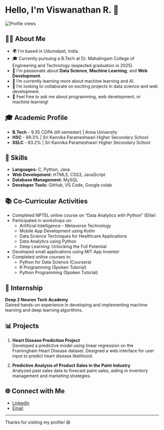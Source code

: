 # Hello, I'm Viswanathan R. 👋

![Profile views](https://komarev.com/ghpvc/?username=Viswanathan-727621BAD002&style=flat-square)

## 👨‍💻 About Me

- 🌍 I'm based in Udumalpet, India.
- 🎓 Currently pursuing a B.Tech at Dr. Mahalingam College of Engineering and Technology (expected graduation in 2025).
- 💼 I'm passionate about **Data Science**, **Machine Learning**, and **Web Development**.
- 🌱 I’m currently learning more about machine learning and AI.
- 🤝 I’m looking to collaborate on exciting projects in data science and web development.
- 💬 Feel free to ask me about programming, web development, or machine learning!

## 🎓 Academic Profile

- **B.Tech** - 9.35 CGPA (till semester) | Anna University
- **HSC** - 89.3% | Sri Kannika Parameshwari Higher Secondary School
- **SSLC** - 83.2% | Sri Kannika Parameshwari Higher Secondary School

## 🚀 Skills

- **Languages:** C, Python, Java
- **Web Development:** HTML5, CSS3, JavaScript
- **Database Management:** MySQL 
- **Developer Tools:** GitHub, VS Code, Google colab

## 📚 Co-Curricular Activities

- Completed NPTEL online course on “Data Analytics with Python” (Elite)
- Participated in workshops on:
  - Artificial Intelligence - Metaverse Technology
  - Mobile App Development using Kotlin
  - Data Science Techniques for Healthcare Applications
  - Data Analytics using Python
  - Deep Learning: Unlocking the Full Potential
- Developed small applications using MIT App Inventor
- Completed online courses in:
  - Python for Data Science (Coursera)
  - R Programming (Spoken Tutorial)
  - Python Programming (Spoken Tutorial)

## 💼 Internship

**Deep 2 Neuron Tech Academy**  
Gained hands-on experience in developing and implementing machine learning and deep learning algorithms.

## 📊 Projects

1. **Heart Disease Prediction Project**  
   Developed a predictive model using linear regression on the Framingham Heart Disease dataset. Designed a web interface for user input to predict heart disease likelihood.

2. **Predictive Analysis of Product Sales in the Paint Industry**  
   Analyzed past sales data to forecast paint sales, aiding in inventory management and marketing strategies.


## 🌐 Connect with Me

- [LinkedIn](https://www.linkedin.com/in/viswanathan-r-btech-aids/)
- [Email](mailto:viswanathan092003@gmail.com)

---


Thanks for visiting my profile! 😄

